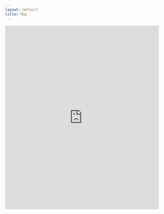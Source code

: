 ```yaml
---
layout: default
title: Map
---
```


<iframe 
  src="https://umn.maps.arcgis.com/apps/instant/lookup/index.html?appid=ab4d7e4178df41de959a7ac5cc147414" 
  width="100%" 
  height="600" 
  frameborder="0" 
  style="border:0;" 
  allowfullscreen>
</iframe>
